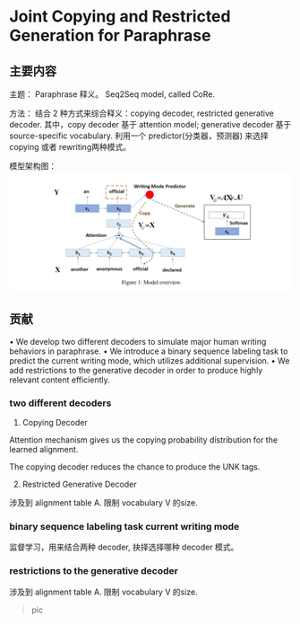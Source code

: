 # Joint Copying and Restricted Generation for Paraphrase

## 主要内容

主题： Paraphrase 释义。  Seq2Seq model, called CoRe.

方法： 
    结合 2 种方式来综合释义：copying decoder, restricted generative decoder. 其中，copy decoder 基于 attention model; generative decoder 基于 source-specific vocabulary.  利用一个 predictor(分类器，预测器) 来选择copying 或者 rewriting两种模式。


模型架构图：
![Model Structure][Model_Structure]


## 贡献
• We develop two different decoders to simulate major human writing behaviors in paraphrase.
• We introduce a binary sequence labeling task to predict the current writing mode, which utilizes additional supervision.
• We add restrictions to the generative decoder in order to produce highly relevant content efficiently.


### two different decoders

1. Copying Decoder

Attention mechanism gives us the copying probability distribution for the learned alignment.

The copying decoder reduces the chance to produce the UNK tags.

2. Restricted Generative Decoder

涉及到 alignment table A.  限制 vocabulary V 的size.


### binary sequence labeling task  current writing mode

监督学习，用来结合两种 decoder, 抉择选择哪种 decoder 模式。

### restrictions to the generative decoder

涉及到 alignment table A.  限制 vocabulary V 的size.


> pic

[Model_Structure]:04-pic/04--Paraphrase_Model_Structure.png

